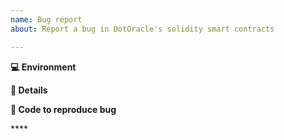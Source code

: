 ```yaml
---
name: Bug report
about: Report a bug in DotOracle's solidity smart contracts

---
```


<!-- Briefly describe the issue you're experiencing. Tell us what you were trying to do and what happened instead. -->


**💻 Environment**

<!-- Tell us what version of nodejs, solidity, hardhat. -->

**📝 Details**

<!-- Describe the problem you have been experiencing in more detail -->

**🔢 Code to reproduce bug**

<!-- We will be able to better help if you provide a minimal example that triggers the bug. -->****